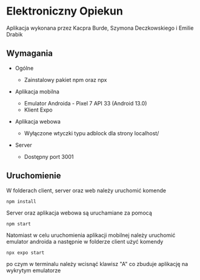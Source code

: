 # Elektroniczny Opiekun
Aplikacja wykonana przez Kacpra Burde, Szymona Deczkowskiego i Emilie Drabik

## Wymagania
* Ogólne
  * Zainstalowy pakiet npm oraz npx

* Aplikacja mobilna
  * Emulator Androida - Pixel 7 API 33 (Android 13.0)
  * Klient Expo

* Aplikacja webowa
  * Wyłączone wtyczki typu adblock dla strony localhost/

* Server
  * Dostępny port 3001

## Uruchomienie
W folderach client, server oraz web należy uruchomić komende
```
npm install
```
Server oraz aplikacja webowa są uruchamiane za pomocą
```
npm start
```
Natomiast w celu uruchomienia aplikacji mobilnej należy uruchomić emulator androida a następnie w folderze client użyć komendy
```
npx expo start
```
po czym w terminalu należy wcisnąć klawisz "A" co zbuduje aplikację na wykrytym emulatorze 
